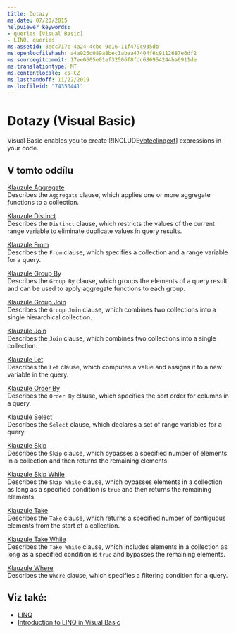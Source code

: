 ```yaml
---
title: Dotazy
ms.date: 07/20/2015
helpviewer_keywords:
- queries [Visual Basic]
- LINQ, queries
ms.assetid: 8edc717c-4a24-4cbc-9c16-11f479c935db
ms.openlocfilehash: a4a926d089a8bec1abaa47404f6c9112687e6df2
ms.sourcegitcommit: 17ee6605e01ef32506f8fdc686954244ba6911de
ms.translationtype: MT
ms.contentlocale: cs-CZ
ms.lasthandoff: 11/22/2019
ms.locfileid: "74350441"
---
```

# <a name="queries-visual-basic"></a>Dotazy (Visual Basic)
Visual Basic enables you to create [!INCLUDE[vbteclinqext](~/includes/vbteclinqext-md.md)] expressions in your code.  
  
## <a name="in-this-section"></a>V tomto oddílu  
 [Klauzule Aggregate](../../../visual-basic/language-reference/queries/aggregate-clause.md)  
 Describes the `Aggregate` clause, which applies one or more aggregate functions to a collection.  
  
 [Klauzule Distinct](../../../visual-basic/language-reference/queries/distinct-clause.md)  
 Describes the `Distinct` clause, which restricts the values of the current range variable to eliminate duplicate values in query results.  
  
 [Klauzule From](../../../visual-basic/language-reference/queries/from-clause.md)  
 Describes the `From` clause, which specifies a collection and a range variable for a query.  
  
 [Klauzule Group By](../../../visual-basic/language-reference/queries/group-by-clause.md)  
 Describes the `Group By` clause, which groups the elements of a query result and can be used to apply aggregate functions to each group.  
  
 [Klauzule Group Join](../../../visual-basic/language-reference/queries/group-join-clause.md)  
 Describes the `Group Join` clause, which combines two collections into a single hierarchical collection.  
  
 [Klauzule Join](../../../visual-basic/language-reference/queries/join-clause.md)  
 Describes the `Join` clause, which combines two collections into a single collection.  
  
 [Klauzule Let](../../../visual-basic/language-reference/queries/let-clause.md)  
 Describes the `Let` clause, which computes a value and assigns it to a new variable in the query.  
  
 [Klauzule Order By](../../../visual-basic/language-reference/queries/order-by-clause.md)  
 Describes the `Order By` clause, which specifies the sort order for columns in a query.  
  
 [Klauzule Select](../../../visual-basic/language-reference/queries/select-clause.md)  
 Describes the `Select` clause, which declares a set of range variables for a query.  
  
 [Klauzule Skip](../../../visual-basic/language-reference/queries/skip-clause.md)  
 Describes the `Skip` clause, which bypasses a specified number of elements in a collection and then returns the remaining elements.  
  
 [Klauzule Skip While](../../../visual-basic/language-reference/queries/skip-while-clause.md)  
 Describes the `Skip While` clause, which bypasses elements in a collection as long as a specified condition is `true` and then returns the remaining elements.  
  
 [Klauzule Take](../../../visual-basic/language-reference/queries/take-clause.md)  
 Describes the `Take` clause, which returns a specified number of contiguous elements from the start of a collection.  
  
 [Klauzule Take While](../../../visual-basic/language-reference/queries/take-while-clause.md)  
 Describes the `Take While` clause, which includes elements in a collection as long as a specified condition is `true` and bypasses the remaining elements.  
  
 [Klauzule Where](../../../visual-basic/language-reference/queries/where-clause.md)  
 Describes the `Where` clause, which specifies a filtering condition for a query.  
  
## <a name="see-also"></a>Viz také:

- [LINQ](../../../visual-basic/programming-guide/language-features/linq/index.md)
- [Introduction to LINQ in Visual Basic](../../../visual-basic/programming-guide/language-features/linq/introduction-to-linq.md)

